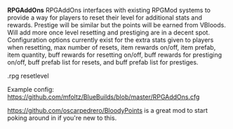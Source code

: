 **RPGAddOns**
RPGAddOns interfaces with existing RPGMod systems to provide a way for players to reset their level for additional stats and rewards. Prestige will be similar but the points will be earned from VBloods. Will add more once level resetting and prestiging are in a decent spot. Configuration options currently exist for the extra stats given to players when resetting, max number of resets, item rewards on/off, item prefab, item quantity, buff rewards for resetting on/off, buff rewards for prestiging on/off, buff prefab list for resets, and buff prefab list for prestiges.

.rpg resetlevel

Example config: https://github.com/mfoltz/BlueBuilds/blob/master/RPGAddOns.cfg

https://github.com/oscarpedrero/BloodyPoints is a great mod to start poking around in if you're new to this.

